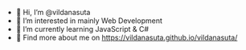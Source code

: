 - 👋 Hi, I’m @vildanasuta
- 👀 I’m interested in mainly Web Development
- 🌱 I’m currently learning JavaScript & C#
- 💌 Find more about me on https://vildanasuta.github.io/vildanasuta/

